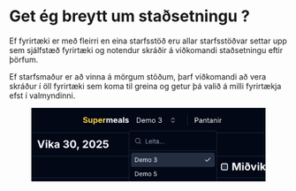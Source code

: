 # Get ég breytt um staðsetningu ?

Ef fyrirtæki er með fleirri en eina starfsstöð eru allar starfsstöðvar settar upp sem sjálfstæð fyrirtæki og notendur skráðir á viðkomandi staðsetningu eftir þörfum.&#x20;

Ef starfsmaður er að vinna á mörgum stöðum, þarf viðkomandi að vera skráður í öll fyrirtæki sem koma til greina og getur þá valið á milli fyrirtækja efst í valmyndinni.&#x20;

<figure><img src="../../.gitbook/assets/Screenshot 2025-07-23 at 15.26.43.png" alt=""><figcaption></figcaption></figure>
